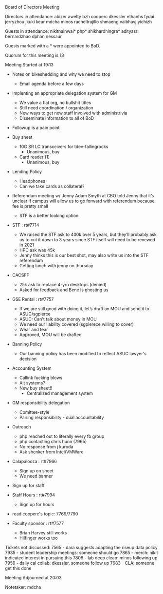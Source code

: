Board of Directors Meeting

Directors in attendance:
abizer
awelty
bzh
cooperc
dkessler
ethanhs
fydai
jerryzhou
jkuki
keur
mdcha
minos
racheltrujillo
shmaeng
vaibhavj
yichizh

Guests in attendance:
nikitnainwal*
php*
shikhardhingra*
adityasri
bernardzhao
dphan
nessaur

Guests marked with a * were appointed to BoD.

Quorum for this meeting is 13

Meeting Started at 19:13

* Notes on bikeshedding and why we need to stop
  - Email agenda before a few days
* Implenting an appropriate delegation system for GM
  - We value a flat org, no bullshit titles
  - Still need coordination / organization
  - New ways to get new staff involved with administrivia
  - Disseminate information to all of BoD
* Followup is a pain point

* Buy sheet
  - 10G SR LC transceivers for tdev-fallingrocks
    - Unanimous, buy
  - Card reader (1)
    - Unanimous, buy

* Lending Policy
  - Headphones 
  - Can we take cards as collateral?

* Referendum meeting w/ Jenny
  Adam Smyth at CBO told Jenny that it’s unclear if campus will allow us to go forward with referendum because fee is pretty small
  - STF is a better looking option

* STF : rt#7714
  - We raised the STF ask to 400k over 5 years, but they’ll probably ask us to cut it down to 3 years since STF itself will need to be renewed in 2021
  - HPC ask was 45k
  - Jenny thinks this is our best shot, may also write us into the STF referendum
  - Getting lunch with jenny on thursday

* CACSFF
  - 25k ask to replace 4-yro desktops (denied)
  - Asked for feedback and Bene is ghosting us

* GSE Rental : rt#7757
  - If we are still good with doing it, let’s draft an MOU and send it to ASUC/sgpierce
  - ASUC: Can't talk about money in MOU
  - We need our liability covered (sgpierece willing to cover)
  - Wear and tear
  - Approved, MOU will be drafted

* Banning Policy
  - Our banning policy has been modified to reflect ASUC lawyer's decision

* Accounting System
  - Callink fucking blows
  - Alt systems?
  - New buy sheet!!
    - Centralized management system

* GM responsibility delegation
  - Comittee-style
  - Pairing responsibility - dual accountability

* Outreach
  - php reached out to literally every fb group
  - php contacting chris hunn (7965)
  - No response from j kuroda
  - Ask shenker from Intel/VMWare

* Calapalooza : rt#7966
  - Sign up on sheet
  - We need banner 

* Sign up for staff

* Staff Hours : rt#7994
  - Sign up for hours

* read cooperc's topic: 7769/7790

* Faculty sponsor : rt#7577
  - Brian Harvey still works 
  - Hilfinger works too

Tickets not discussed:
7565 - dara suggests adapting the riseup data policy
7935 - student leadership meetings: someone should go 
7865 - merch: nikit indicated interest in pursuing this
7808 - lab deep clean: minos following up
7959 - daily cal collab: dkessler, someone follow up
7683 - CLA: someone get this done


Meeting Adjourned at 20:03

Notetaker: mdcha
